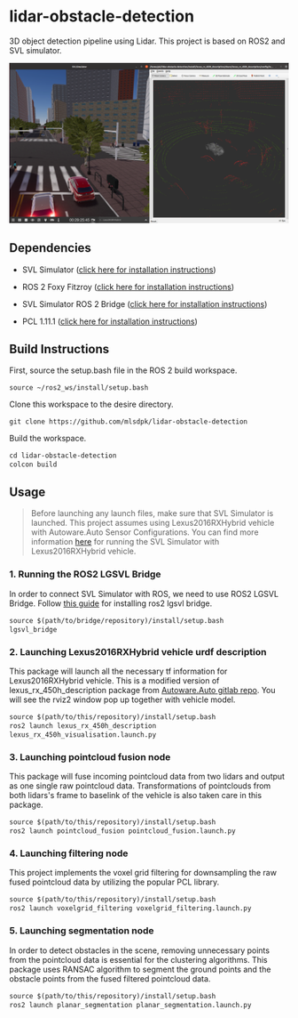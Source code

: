 # lidar-obstacle-detection

3D object detection pipeline using Lidar. This project is based on ROS2 and SVL simulator.

![](imgs/img0.png)

## Dependencies

- SVL Simulator ([click here for installation instructions](https://www.svlsimulator.com/docs/installation-guide/installing-simulator/))

- ROS 2 Foxy Fitzroy ([click here for installation instructions](https://docs.ros.org/en/foxy/Installation.html))

- SVL Simulator ROS 2 Bridge ([click here for installation instructions](https://www.svlsimulator.com/docs/system-under-test/ros2-bridge/))

- PCL 1.11.1 ([click here for installation instructions](https://pcl.readthedocs.io/projects/tutorials/en/latest/compiling_pcl_posix.html))

## Build Instructions

First, source the setup.bash file in the ROS 2 build workspace.

```
source ~/ros2_ws/install/setup.bash 
```

Clone this workspace to the desire directory.

```
git clone https://github.com/mlsdpk/lidar-obstacle-detection
```

Build the workspace.

```
cd lidar-obstacle-detection
colcon build
```

## Usage

> Before launching any launch files, make sure that SVL Simulator is launched. This project assumes using Lexus2016RXHybrid vehicle with Autoware.Auto Sensor Configurations. You can find more information [here](https://www.svlsimulator.com/docs/system-under-test/autoware-auto-instructions/) for running the SVL Simulator with Lexus2016RXHybrid vehicle.

### 1. Running the ROS2 LGSVL Bridge

In order to connect SVL Simulator with ROS, we need to use ROS2 LGSVL Bridge. Follow [this guide](https://www.svlsimulator.com/docs/system-under-test/ros2-bridge/) for installing ros2 lgsvl bridge.

```
source $(path/to/bridge/repository)/install/setup.bash
lgsvl_bridge
```

### 2. Launching Lexus2016RXHybrid vehicle urdf description

This package will launch all the necessary tf information for Lexus2016RXHybrid vehicle. This is a modified version of lexus_rx_450h_description package from [Autoware.Auto gitlab repo](https://gitlab.com/autowarefoundation/autoware.auto/AutowareAuto/-/tree/master/src/urdf/lexus_rx_450h_description). You will see the rviz2 window pop up together with vehicle model.

```
source $(path/to/this/repository)/install/setup.bash
ros2 launch lexus_rx_450h_description lexus_rx_450h_visualisation.launch.py 
```

### 3. Launching pointcloud fusion node

This package will fuse incoming pointcloud data from two lidars and output as one single raw pointcloud data. Transformations of pointclouds from both lidars's frame to baselink of the vehicle is also taken care in this package.

```
source $(path/to/this/repository)/install/setup.bash
ros2 launch pointcloud_fusion pointcloud_fusion.launch.py
```

### 4. Launching filtering node

This project implements the voxel grid filtering for downsampling the raw fused pointcloud data by utilizing the popular PCL library.

```
source $(path/to/this/repository)/install/setup.bash
ros2 launch voxelgrid_filtering voxelgrid_filtering.launch.py
```

### 5. Launching segmentation node

In order to detect obstacles in the scene, removing unnecessary points from the pointcloud data is essential for the clustering algorithms. This package uses RANSAC algorithm to segment the ground points and the obstacle points from the fused filtered pointcloud data.

```
source $(path/to/this/repository)/install/setup.bash
ros2 launch planar_segmentation planar_segmentation.launch.py
```